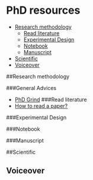 # PhD resources
* [Research methodology](#Research-methodology)
    * [Read literature](#Read-literature)
    * [Experimental Design](#Experimental-Design)
    * [Notebook](#Notebook)
    * [Manuscript](#Manuscript)
* [Scientific](#Scientific)
* [Voiceover](#voiceover)

##Research methodology

###General Advices
* [PhD Grind](http://www.pgbovine.net/intro.htm)
###Read literature
* [How to read a paper?](http://blizzard.cs.uwaterloo.ca/keshav/home/Papers/data/07/paper-reading.pdf)


###Experimental Design

###Notebook

###Manuscript

##Scientific


## Voiceover
